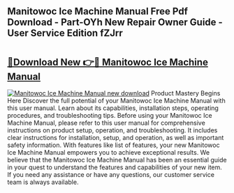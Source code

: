 ## Manitowoc Ice Machine Manual Free Pdf Download - Part-OYh New Repair Owner Guide - User Service Edition fZJrr

# <h2><a href="http://bc3935.oget.top/?id=Manitowoc+Ice+Machine+Manual">🔗Download New 👉🔴 Manitowoc Ice Machine Manual</a></h2>

[![Manitowoc Ice Machine Manual new download](https://i.imgur.com/5g1atiW.png)](http://bc3935.oget.top/?id=Manitowoc+Ice+Machine+Manual)
Product Mastery Begins Here Discover the full potential of your Manitowoc Ice Machine Manual with this user manual. Learn about its capabilities, installation steps, operating procedures, and troubleshooting tips. Before using your Manitowoc Ice Machine Manual, please refer to this user manual for comprehensive instructions on product setup, operation, and troubleshooting. It includes clear instructions for installation, setup, and operation, as well as important safety information. With features like list of features, your new Manitowoc Ice Machine Manual empowers you to achieve exceptional results. We believe that the Manitowoc Ice Machine Manual has been an essential guide in your quest to understand the features and capabilities of your new item. If you need any assistance or have any questions, our customer service team is always available.
